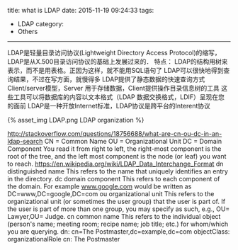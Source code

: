 title: what is LDAP
date: 2015-11-19 09:24:33
tags:
- LDAP
category:
- Others
---
LDAP是轻量目录访问协议(Lightweight Directory Access Protocol)的缩写，LDAP是从X.500目录访问协议的基础上发展过来的．
特点：
    LDAP的结构用树来表示，而不是用表格。正因为这样，就不能用SQL语句了
    LDAP可以很快地得到查询结果，不过在写方面，就慢得多
    LDAP提供了静态数据的快速查询方式
    Client/server模型，Server 用于存储数据，Client提供操作目录信息树的工具
    这些工具可以将数据库的内容以文本格式（LDAP 数据交换格式，LDIF）呈现在您的面前
    LDAP是一种开放Internet标准，LDAP协议是跨平台的Interent协议

{% asset_img LDAP.png LDAP organization %}


http://stackoverflow.com/questions/18756688/what-are-cn-ou-dc-in-an-ldap-search
CN = Common Name
OU = Organizational Unit
DC = Domain Component
You read it from right to left, the right-most component is the root of the tree, and the left most component is the node (or leaf) you want to reach.
https://en.wikipedia.org/wiki/LDAP_Data_Interchange_Format
dn
distinguished name
This refers to the name that uniquely identifies an entry in the directory.
dc
domain component
This refers to each component of the domain. For example www.google.com would be written as DC=www,DC=google,DC=com
ou
organizational unit
This refers to the organizational unit (or sometimes the user group) that the user is part of. If the user is part of more than one group, you may specify as such, e.g., OU= Lawyer,OU= Judge.
cn
common name 
This refers to the individual object (person's name; meeting room; recipe name; job title; etc.) for whom/which you are querying.
 dn: cn=The Postmaster,dc=example,dc=com
 objectClass: organizationalRole
 cn: The Postmaster
